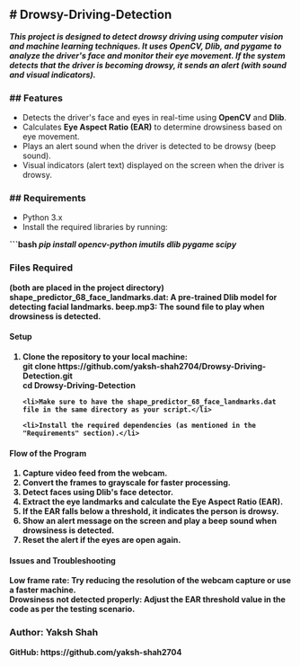 <h2># Drowsy-Driving-Detection</h2>


<i><b>This project is designed to detect drowsy driving using computer vision and machine learning techniques. It uses **OpenCV**, **Dlib**, and **pygame** to analyze the driver's face and monitor their eye movement. If the system detects that the driver is becoming drowsy, it sends an alert (with sound and visual indicators).</i></b>

<h3>## Features</h3>

- Detects the driver's face and eyes in real-time using **OpenCV** and **Dlib**. <br>
- Calculates **Eye Aspect Ratio (EAR)** to determine drowsiness based on eye movement. <br>
- Plays an alert sound when the driver is detected to be drowsy (beep sound). <br>
- Visual indicators (alert text) displayed on the screen when the driver is drowsy. <br>

<h3>## Requirements</h3>

- Python 3.x <br>
- Install the required libraries by running:<br>

<b>```bash<b>
<i>pip install opencv-python imutils dlib pygame scipy</i>

<h3>Files Required</h3> (both are placed in the project directory)
<b>
shape_predictor_68_face_landmarks.dat: A pre-trained Dlib model for detecting facial landmarks.
beep.mp3: The sound file to play when drowsiness is detected.</b>

<h4>Setup</h4>
<ol>
    <li>Clone the repository to your local machine:</li>
    git clone https://github.com/yaksh-shah2704/Drowsy-Driving-Detection.git<br>
    cd Drowsy-Driving-Detection

    <li>Make sure to have the shape_predictor_68_face_landmarks.dat file in the same directory as your script.</li>

    <li>Install the required dependencies (as mentioned in the "Requirements" section).</li>
</ol>

<h4>Flow of the Program</h4>
<ol>
    <li>Capture video feed from the webcam.</li>
    <li>Convert the frames to grayscale for faster processing.</li>
    <li>Detect faces using Dlib's face detector.</li>
    <li>Extract the eye landmarks and calculate the Eye Aspect Ratio (EAR).</li>
    <li>If the EAR falls below a threshold, it indicates the person is drowsy.</li>
    <li>Show an alert message on the screen and play a beep sound when drowsiness is detected.</li>
    <li>Reset the alert if the eyes are open again.</li>
</ol>

<h4>Issues and Troubleshooting</h4>
Low frame rate: Try reducing the resolution of the webcam capture or use a faster machine.<br>
Drowsiness not detected properly: Adjust the EAR threshold value in the code as per the testing scenario.<br>


<h3>Author: Yaksh Shah</h3>
<b>GitHub: https://github.com/yaksh-shah2704</b>